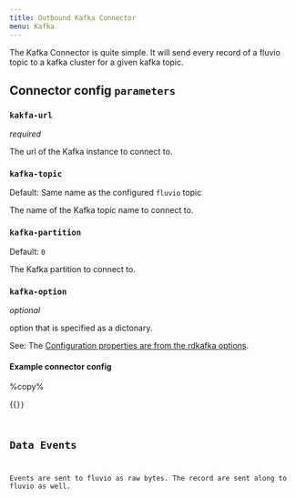 ```yaml
---
title: Outbound Kafka Connector
menu: Kafka
---
```


The Kafka Connector is quite simple. It will send every record of a fluvio topic to a kafka cluster for a given kafka topic.

## Connector config `parameters`

### `kakfa-url`
*required*

The url of the Kafka instance to connect to.

### `kafka-topic`
Default: Same name as the configured `fluvio` topic

The name of the Kafka topic name to connect to.


### `kafka-partition`
Default: `0`

The Kafka partition to connect to.

### `kafka-option`
*optional*

option that is specified as a dictonary.

See: The [Configuration
properties are from the rdkafka
options](https://github.com/edenhill/librdkafka/blob/b171d8f411a981c7604a79777ce10245f05280dd/CONFIGURATION.md).

#### Example connector config 
%copy%

{{<code file="code-blocks/yaml/connectors/outbound-examples/outbound-kafka.yaml" lang="yaml" copy=true >}}


## Data Events

Events are sent to fluvio as raw bytes. The record are sent along to fluvio as well.
